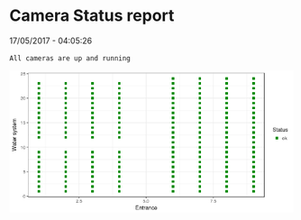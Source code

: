 Camera Status report
================
17/05/2017 - 04:05:26

    All cameras are up and running

![](camreport_files/figure-markdown_github/unnamed-chunk-2-1.png)
